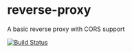 # reverse-proxy
A basic reverse proxy with CORS support

[![Build Status](https://www.travis-ci.com/dikaeinstein/reverse-proxy.svg?branch=master)](https://www.travis-ci.com/dikaeinstein/reverse-proxy)
